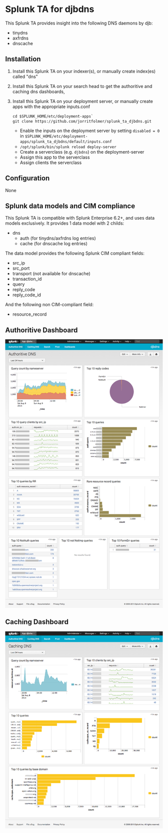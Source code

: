 # Splunk TA for djbdns

This Splunk TA provides insight into the following DNS daemons by djb:

* tinydns
* axfrdns
* dnscache

## Installation

1. Install this Splunk TA on your indexer(s), or manually create index(es) called "dns"
2. Install this Splunk TA on your search head to get the authoritive and caching dns dashboards,
3. Install this Splunk TA on your deployment server, or manually create apps with the appropriate inputs.conf

    ````
    cd $SPLUNK_HOME/etc/deployment-apps`
    git clone https://github.com/jorritfolmer/splunk_ta_djbdns.git
    ````

    * Enable the inputs on the deployment server by setting `disabled = 0` in `$SPLUNK_HOME/etc/deployment-apps/splunk_ta_djbdns/default/inputs.conf`
    * `/opt/splunk/bin/splunk reload deploy-server`
    * Create a serverclass (e.g. `djbdns`) on the deployment-server
    * Assign this app to the serverclass
    * Assign clients the serverclass

## Configuration

None

## Splunk data models and CIM compliance

This Splunk TA is compatible with Splunk Enterprise 6.2+, and uses data models exclusively. 
It provides 1 data model with 2 childs:

* dns
    * auth (for tinydns/axfrdns log entries)
    * cache (for dnscache log entries)

The data model provides the following Splunk CIM compliant fields:

* src_ip
* src_port
* transport (not available for dnscache)
* transaction_id
* query
* reply_code
* reply_code_id

And the following non CIM-compliant field:

* resource_record

## Authoritive Dashboard

![Splunk TA djbdns dashboard](splunk_ta_djbdns_auth.png)

## Caching Dashboard

![Splunk TA djbdns dashboard](splunk_ta_djbdns_cache.png)

